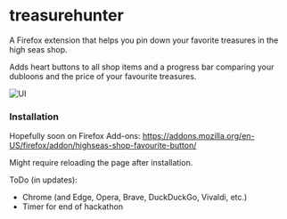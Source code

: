 # treasurehunter
A Firefox extension that helps you pin down your favorite treasures in the high seas shop.

Adds heart buttons to all shop items and a progress bar comparing your dubloons and the price of your favourite treasures.

![UI](https://cloud-jwdp2xf3l-hack-club-bot.vercel.app/0screenshot_2024-11-03_at_15.08.13.png)
### Installation
Hopefully soon on Firefox Add-ons: <https://addons.mozilla.org/en-US/firefox/addon/highseas-shop-favourite-button/>

Might require reloading the page after installation.

ToDo (in updates):
 - Chrome (and Edge, Opera, Brave, DuckDuckGo, Vivaldi, etc.)
 - Timer for end of hackathon
